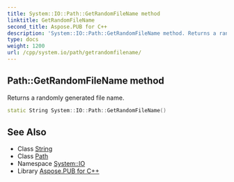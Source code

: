```yaml
---
title: System::IO::Path::GetRandomFileName method
linktitle: GetRandomFileName
second_title: Aspose.PUB for C++
description: 'System::IO::Path::GetRandomFileName method. Returns a randomly generated file name in C++.'
type: docs
weight: 1200
url: /cpp/system.io/path/getrandomfilename/
---
```

## Path::GetRandomFileName method


Returns a randomly generated file name.

```cpp
static String System::IO::Path::GetRandomFileName()
```

## See Also

* Class [String](../../../system/string/)
* Class [Path](../)
* Namespace [System::IO](../../)
* Library [Aspose.PUB for C++](../../../)
